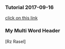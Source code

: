 ### Tutorial 2017-09-16

[click on this link](#my-multi-word-header)
### My Multi Word Header

[Rz Rasel]
